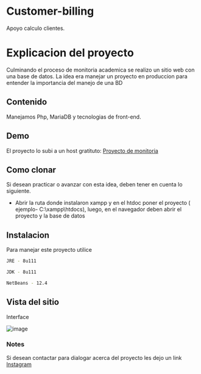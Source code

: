 # Customer-billing
Apoyo calculo clientes.

# Explicacion del proyecto
Culminando el proceso de monitoria academica se realizo un sitio web con una base de datos. 
La idea era manejar un proyecto en produccion para entender la importancia del manejo de una BD

## Contenido
Manejamos Php, MariaDB y tecnologias de front-end.

## Demo
El proyecto lo subi a un host gratituto: [Proyecto de monitoria](http://monitoria213.great-site.net/)

## Como clonar
Si desean practicar o avanzar con esta idea, deben tener en cuenta lo siguiente.
* Abrir la ruta donde instalaron xampp y en el htdoc poner el proyecto ( ejemplo- C:\xampp\htdocs), luego, en el navegador deben abrir el proyecto y la base de datos


## Instalacion
Para  manejar este proyecto utilice
```bash
JRE - 8u111
```
```bash
JDK - 8u111
```
```bash
NetBeans - 12.4
```
## Vista del sitio

Interface


![image](https://user-images.githubusercontent.com/70002378/122498885-827a1080-cfb5-11eb-8d9a-448bc464967f.png)

### Notes
Si desean contactar para dialogar acerca del proyecto les dejo un link [Instagram](https://www.instagram.com/sergio_hidden/)
